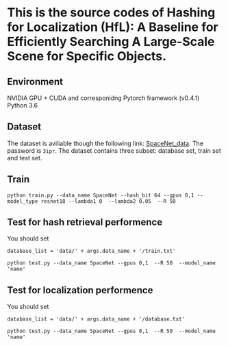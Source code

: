 # This is the source codes of Hashing for Localization (HfL): A Baseline for Efficiently Searching A Large-Scale Scene for Specific Objects.
## Environment
NVIDIA GPU + CUDA and corresponidng Pytorch framework (v0.4.1)<br>
Python 3.6
## Dataset
The dataset is aviliable though the following link: [SpaceNet_data](https://pan.baidu.com/s/1BIhuKppEJLQ6g3-Z4SOz6w). The password is `3ipr`. The dataset contains three subset: database set, train set and test set. 
## Train
```
python train.py --data_name SpaceNet --hash_bit 64 --gpus 0,1 --model_type resnet18 --lambda1 0  --lambda2 0.05  --R 50
```
## Test for hash retrieval performence
You should set
```
database_list = 'data/' + args.data_name + '/train.txt'
```
```
python test.py --data_name SpaceNet --gpus 0,1  --R 50  --model_name 'name' 
```
## Test for localization performence
You should set
```
database_list = 'data/' + args.data_name + '/database.txt'
```
```
python test.py --data_name SpaceNet --gpus 0,1  --R 50  --model_name 'name' 
```
